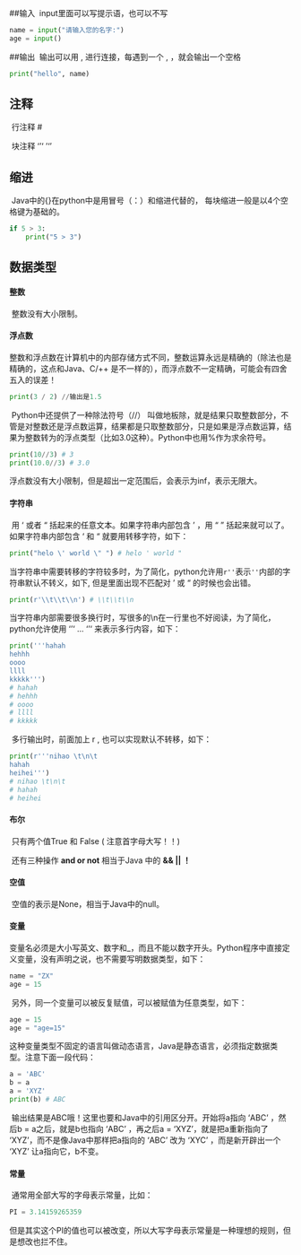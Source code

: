 ##输入
​	input里面可以写提示语，也可以不写

```python
name = input("请输入您的名字:")
age = input()
```

##输出
​	输出可以用 , 进行连接，每遇到一个 , ，就会输出一个空格

```python
print("hello", name) 
```

## 注释

​	行注释  #

​	块注释  ‘’‘     ’‘’ 

## 缩进

​	Java中的{}在python中是用冒号（：）和缩进代替的， 每块缩进一般是以4个空格键为基础的。

```python
if 5 > 3:
    print("5 > 3")
```

## 数据类型

#### 整数

​	整数没有大小限制。

#### 浮点数

​	整数和浮点数在计算机中的内部存储方式不同，整数运算永远是精确的（除法也是精确的，这点和Java、C/++ 是不一样的），而浮点数不一定精确，可能会有四舍五入的误差！

```python
print(3 / 2) //输出是1.5 
```

​	Python中还提供了一种除法符号（//） 叫做地板除，就是结果只取整数部分，不管是对整数还是浮点数运算，结果都是只取整数部分，只是如果是浮点数运算，结果为整数转为的浮点类型（比如3.0这种）。Python中也用%作为求余符号。

```python
print(10//3) # 3
print(10.0//3) # 3.0
```

​	浮点数没有大小限制，但是超出一定范围后，会表示为inf，表示无限大。

#### 字符串

​	用 ‘ 或者 “ 括起来的任意文本。如果字符串内部包含 ’ ，用 “ ” 括起来就可以了。如果字符串内部包含 ‘ 和 “ 就要用转移字符，如下：

```python
print("helo \' world \" ") # helo ' world " 
```

​	当字符串中需要转移的字符较多时，为了简化，python允许用`r''`表示`''`内部的字符串默认不转义，如下, 但是里面出现不匹配对 ’ 或 “  的时候也会出错。

```python
print(r'\\t\\t\\n') # \\t\\t\\n
```

​	当字符串内部需要很多换行时，写很多的\n在一行里也不好阅读，为了简化，python允许使用 ‘’‘ ... ‘’‘ 来表示多行内容，如下：

```python
print('''hahah
hehhh
oooo
llll
kkkkk''')
# hahah
# hehhh
# oooo
# llll
# kkkkk
```

​	多行输出时，前面加上 r , 也可以实现默认不转移，如下：

```python
print(r'''nihao \t\n\t
hahah
heihei''')
# nihao \t\n\t
# hahah
# heihei
```

#### 布尔

​	只有两个值True 和 False ( 注意首字母大写！！)

​	还有三种操作 **and  or  not** 相当于Java 中的 **&&  ||  ！** 

#### 空值

​	空值的表示是None，相当于Java中的null。

#### 变量

​	变量名必须是大小写英文、数字和_，而且不能以数字开头。Python程序中直接定义变量，没有声明之说，也不需要写明数据类型，如下：

```python
name = "ZX"
age = 15
```

​	另外，同一个变量可以被反复赋值，可以被赋值为任意类型，如下：

```python
age = 15
age = "age=15"
```

​	这种变量类型不固定的语言叫做动态语言，Java是静态语言，必须指定数据类型。注意下面一段代码：

```python
a = 'ABC'
b = a
a = 'XYZ'
print(b) # ABC
```

​	输出结果是ABC哦！这里也要和Java中的引用区分开。开始将a指向 ‘ABC’ ，然后b = a之后，就是b也指向 ‘ABC’ ，再之后a = ‘XYZ’，就是把a重新指向了 ‘XYZ’，而不是像Java中那样把a指向的 ‘ABC’ 改为 ‘XYC’ ，而是新开辟出一个 ‘XYZ’ 让a指向它，b不变。

#### 常量

​	通常用全部大写的字母表示常量，比如：

```python
PI = 3.14159265359
```

​	但是其实这个PI的值也可以被改变，所以大写字母表示常量是一种理想的规则，但是想改也拦不住。